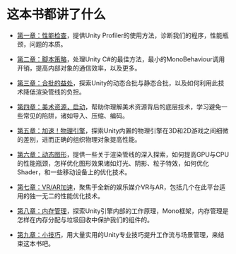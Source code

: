
# 这本书都讲了什么

- [第一章：性能检查](./1_PursuingPerformanceProblems.md)，提供Unity Profiler的使用方法，诊断我们的程序，性能瓶颈，问题的本质。

- [第二章：脚本策略](./2_ScriptingStrategies.md)，处理Unity C#的最佳方法，最小的MonoBehaviour调用开销，提高内部对象的通信效率，以及更多。

- [第三章：合批的益处](./3_TheBenefitsOfBatching.md)，探索Unity的动态合批与静态合批，以及如何利用此技术降低渲染管线的负担。

- [第四章：美术资源，启动](./4_KickstartYourArt.md)，帮助你理解美术资源背后的底层技术，学习避免一些常见的陷阱，诸如导入、压缩、编码。

- [第五章：加速！物理引擎](./5_FasterPhysics.md)，探索Unity内置的物理引擎在3D和2D游戏之间细微的差别，进而正确的组织物理对象提高性能。

- [第六章：动态图形](./6_DynamicGraphics.md)，提供一些关于渲染管线的深入探索，如何提高GPU与CPU的性能瓶颈，怎样优化图形效果诸如灯光、阴影、粒子特效，如何优化Shader，和一些移动设备上的优化技术。

- [第七章：VR/AR加速](./7_VirtualVelocityAndAugmentedAcceleration.md)，聚焦于全新的娱乐媒介VR与AR，包括几个在此平台适用的独一无二的性能优化技术。

- [第八章：内存管理](./8_MasterfulMemoryManagement.md)，探索Unity引擎内部的工作原理，Mono框架，内存管理是怎样在内存分配与垃圾回收中保护我们的组件的。

- [第九章：小技巧](./9_TacticalTipsAndTricks.md)，用大量实用的Unity专业技巧提升工作流与场景管理，来结束这本书吧。





